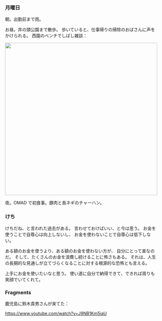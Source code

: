 ### 月曜日

朝。出勤前まで雨。

お昼。井の頭公園まで散歩。
歩いていると、仕事帰りの掃除のおばさんに声をかけられる。
西園のベンチでしばし雑談：

<img src="https://i.imgur.com/SiAi1hX.jpeg" width="500">

夜。OMAD で初食事。豚肉と長ネギのチャーハン。

### けち

けちだね、と言われた過去がある。
言わせておけばいい、と今は思う。
お金を使うことで自尊心は向上しないし、
お金を使わないことで自尊心は低下しない。

ある額のお金を使うより、ある額のお金を使わない方が、
自分にとって楽なのだ。
そして、たくさんのお金を浪費し続けることに怖さもある。
それは、人生の長期的な見通しが立てづらくなることに対する根源的な恐怖とも言える。

上手にお金を使いたいなと思う。
使い道に自分で納得できて、できれば周りも笑顔でいてくれて。

### Fragments

鹿児島に鈴木貴男さんが来てた：

https://www.youtube.com/watch?v=J9NB1Km5iaU